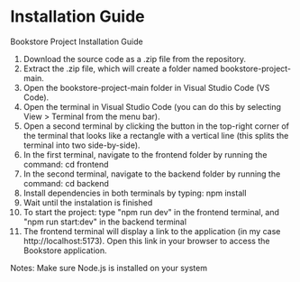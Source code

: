 # Installation Guide
 Bookstore Project Installation Guide

1. Download the source code as a .zip file from the repository.
2. Extract the .zip file, which will create a folder named bookstore-project-main.
3. Open the bookstore-project-main folder in Visual Studio Code (VS Code).
4. Open the terminal in Visual Studio Code (you can do this by selecting View > Terminal from the menu bar).
5. Open a second terminal by clicking the button in the top-right corner of the terminal that looks like a rectangle with a vertical line (this splits the terminal into two side-by-side).
6. In the first terminal, navigate to the frontend folder by running the command: cd frontend
7. In the second terminal, navigate to the backend folder by running the command: cd backend
8. Install dependencies in both terminals by typing: npm install
9. Wait until the instalation is finished
10. To start the project: type "npm run dev" in the frontend terminal, and "npm run start:dev" in the backend terminal
11. The frontend terminal will display a link to the application (in my case http://localhost:5173). Open this link in your browser to access the Bookstore application.

Notes:
Make sure Node.js is installed on your system
